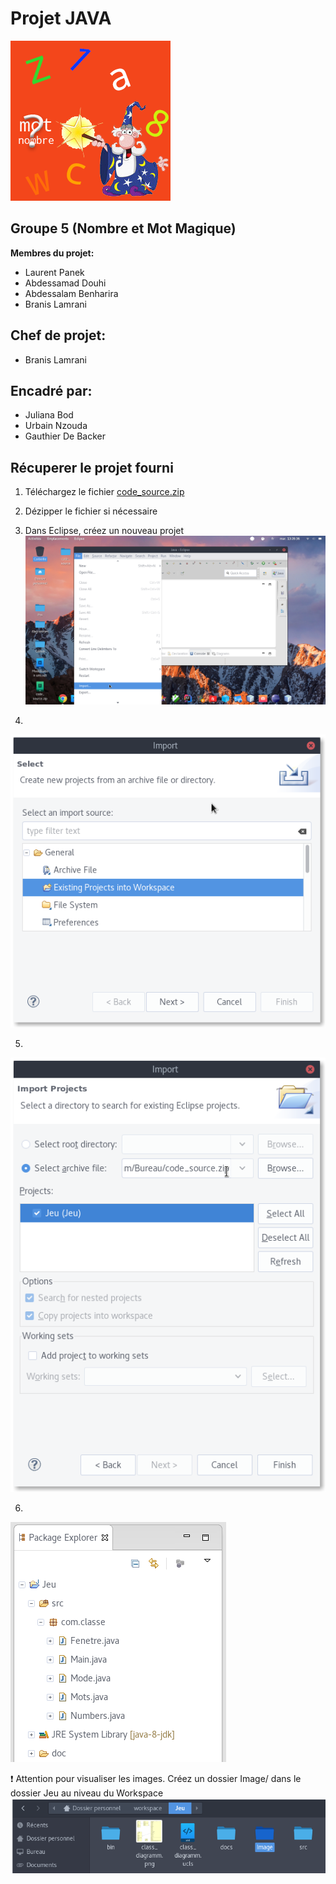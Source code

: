 # Projet JAVA

![Icon](Image/Icon.png)

## Groupe 5 (Nombre et Mot Magique)

**Membres du projet:**
- Laurent Panek
- Abdessamad Douhi
- Abdessalam Benharira
- Branis Lamrani
## Chef de projet:
- Branis Lamrani
## Encadré par:
- Juliana Bod
- Urbain Nzouda
- Gauthier De Backer
## Récuperer le projet fourni

1. Téléchargez le fichier [code_source.zip](https://github.com/Laurent-PANEK/projet_JAVA/tree/master/Code_Source)

2. Dézipper le fichier si nécessaire

3. Dans Eclipse, créez un nouveau projet 
![Step1](Steps/1.png)

4. 
![Step1](Steps/2.png)

5. 
![Step1](Steps/3.png)

6. 
![Step1](Steps/4.png)

:exclamation: Attention pour visualiser les images. 
Créez un dossier Image/ dans le dossier Jeu au niveau du Workspace
![FixIssue](Steps/5.png)

